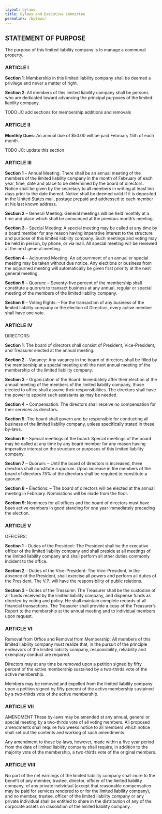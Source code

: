```yaml
---
layout: bylaws
title: Bylaws and Executive Committee
permalink: /bylaws/
---
```


## STATEMENT OF PURPOSE

The purpose of this limited liability company is to manage a communal property.


### ARTICLE I

**Section 1**: Membership in this limited liability company shall be deemed a privilege and never a matter of right.

**Section 2**: All members of this limited liability company shall be persons who are dedicated toward advancing the principal purposes of the limited liability company.

TODO JC add sections for membership additions and removals


### ARTICLE II

**Monthly Dues**: An annual due of $50.00 will be paid February 15th of each month.

TODO JC: update this section

### ARTICLE III

**Section 1** – Annual Meeting: There shall be an annual meeting of the members of the limited liability company in the month of February of each year, time, date and place to be determined by the board of directors.  Notice shall be given by the secretary to all members in writing at least ten days prior to the date thereof.  Notice shall be deemed valid if it is deposited in the United States mail, postage prepaid and addressed to each member at his last known address.

**Section 2** – General Meeting: General meetings will be held monthly at a time and place which shall be announced at the previous month’s meeting.

**Section 3** – Special Meeting: A special meeting may be called at any time by a board member for any reason having imperative interest to the structure and purpose of this limited liability company.  Such meetings and voting may be held in person, by phone, or via mail.  All special meeting will be reviewed at the next general meeting.

**Section 4** – Adjourned Meeting: An adjournment of an annual or special meeting may be taken without due notice.  Any elections or business from the adjourned meeting will automatically be given first priority at the next general meeting.

**Section 5** – Quorum: – Seventy-five percent of the membership shall constitute a quorum to transact business at any annual, regular or special meeting of the members of the limited liability company.

**Section 6** – Voting Rights: – For the transaction of any business of the limited liability company or the election of Directors, every active member shall have one vote.


### ARTICLE IV
DIRECTORS:

**Section 1**: The board of directors shall consist of President, Vice-President, and Treasurer elected at the annual meeting.

**Section 2** – Vacancy: Any vacancy in the board of directors shall be filled by the membership at a special meeting until the next annual meeting of the membership of the limited liability company.

**Section 3** – Organization of the Board: Immediately after their election at the annual meeting of the members of the limited liability company, those elected to office shall assume their responsibilities.  The directors shall have the power to appoint such assistants as may be needed.

**Section 4** – Compensation: The directors shall receive no compensation for their services as directors.

**Section 5**: The board shall govern and be responsible for conducting all business of the limited liability company, unless specifically stated in these by-laws.

**Section 6** – Special meetings of the board: Special meetings of the board may be called at any time by any board member for any reason having imperative interest on the structure or purposes of this limited liability company.

**Section 7** – Quorum: – Until the board of directors is increased, three directors shall constitute a quorum.  Upon increase in the members of the board of directors 75% of the directors shall be required to constitute a quorum.

**Section 8** – Elections: – The board of directors will be elected at the annual meeting in February.  Nominations will be made from the floor.

**Section 9**: Nominees for all offices and the board of directors must have been active members in good standing for one year immediately preceding the election.


### ARTICLE V
OFFICERS:

**Section 1** – Duties of the President: The President shall be the executive officer of the limited liability company and shall preside at all meetings of the limited liability company and shall perform all other duties commonly incident to the office.

**Section 2** – Duties of the Vice-President: The Vice-President, in the absence of the President, shall exercise all powers and perform all duties of the President.  The V.P. will have the responsibility of public relations.

**Section 3** – Duties of the Treasurer: The Treasurer shall be the custodian of all funds received by the limited liability company, and dispense funds as directed by voting and policy.  He shall maintain complete records of all financial transactions.  The Treasurer shall provide a copy of the Treasurer’s Report to the membership at the annual meeting and to individual members upon request.


### ARTICLE VI

Removal from Office and Removal from Membership: All members of this limited liability company must realize that, in the pursuit of the principle endeavors of the limited liability company, responsibility, reliability and exemplary conduct are required.

Directors may at any time be removed upon a petition signed by fifty percent of the active membership sustained by a two-thirds vote of the active membership.

Members may be removed and expelled from the limited liability company upon a petition signed by fifty percent of the active membership sustained by a two-thirds vote of the active membership.


### ARTICLE VII
AMENDMENT
These by-laws may be amended at any annual, general or special meeting by a two-thirds vote of all voting members.  All proposed amendments shall require two weeks notice to all members which notice shall set out the contents and working of such amendments.

Any amendment to these by-laws, however, made within a five year period from the date of limited liability company shall require, in addition to the majority vote of the membership, a two-thirds vote of the original members.


### ARTICLE VIII

No part of the net earnings of the limited liability company shall inure to the benefit of any member, trustee, director, officer of the limited liability company, of any private individual (except that reasonable compensation may be paid for services rendered to or for the limited liability company), and no member, trustee, officer of the limited liability company or any private individual shall be entitled to share in the distribution of any of the corporate assets on dissolution of the limited liability company.
